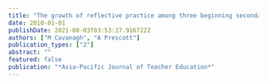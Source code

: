 ```yaml
---
title: "The growth of reflective practice among three beginning secondary mathematics teachers"
date: 2010-01-01
publishDate: 2021-08-03T03:53:27.916722Z
authors: ["M Cavanagh", "A Prescott"]
publication_types: ["2"]
abstract: ""
featured: false
publication: "*Asia-Pacific Journal of Teacher Education*"
---
```


